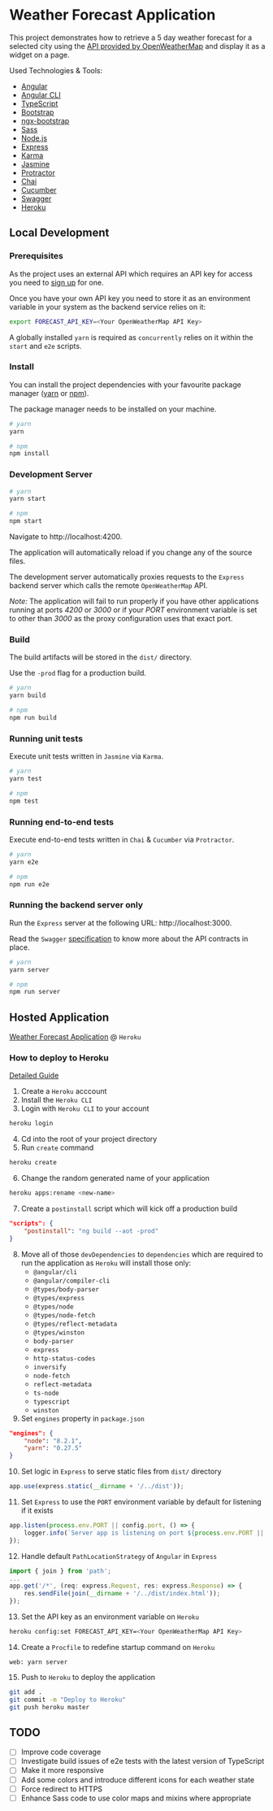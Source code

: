 # Weather Forecast Application

This project demonstrates how to retrieve a 5 day weather forecast for a  selected city using the [API provided by OpenWeatherMap](http://openweathermap.org/forecast5) and display it as a widget on a page.

Used Technologies & Tools:
- [Angular](https://angular.io/)
- [Angular CLI](https://cli.angular.io/)
- [TypeScript](https://www.typescriptlang.org/)
- [Bootstrap](https://getbootstrap.com/docs/4.0/getting-started/introduction/)
- [ngx-bootstrap](https://valor-software.com/ngx-bootstrap/index-bs4.html#/)
- [Sass](http://sass-lang.com/)
- [Node.js](https://nodejs.org/)
- [Express](https://expressjs.com/)
- [Karma](https://karma-runner.github.io/1.0/index.html)
- [Jasmine](https://jasmine.github.io/)
- [Protractor](http://www.protractortest.org/#/)
- [Chai](http://chaijs.com/)
- [Cucumber](https://cucumber.io/)
- [Swagger](https://swagger.io/)
- [Heroku](https://www.heroku.com/)

## Local Development

### Prerequisites

As the project uses an external API which requires an API key for access you need to [sign up](http://openweathermap.org/appid) for one.

Once you have your own API key you need to store it as an environment variable in your system as the backend service relies on it:

```sh
export FORECAST_API_KEY=<Your OpenWeatherMap API Key>
```

A globally installed `yarn` is required as `concurrently` relies on it within the `start` and `e2e` scripts.

### Install

You can install the project dependencies with your favourite package manager ([yarn](https://yarnpkg.com/) or [npm](https://www.npmjs.com/)).

The package manager needs to be installed on your machine.

```sh
# yarn
yarn

# npm
npm install
```

### Development Server

```sh
# yarn
yarn start

# npm
npm start
```

Navigate to http://localhost:4200.

The application will automatically reload if you change any of the source files.

The development server automatically proxies requests to the `Express` backend server which calls the remote `OpenWeatherMap` API.

_Note:_ The application will fail to run properly if you have other applications running at ports _4200_ or _3000_ or if your _PORT_ environment variable is set to other than _3000_ as the proxy configuration uses that exact port.

### Build

The build artifacts will be stored in the `dist/` directory.

Use the `-prod` flag for a production build.

```sh
# yarn
yarn build

# npm
npm run build
```

### Running unit tests

Execute unit tests written in `Jasmine` via `Karma`.

```sh
# yarn
yarn test

# npm
npm test
```

### Running end-to-end tests

Execute end-to-end tests written in `Chai` & `Cucumber` via `Protractor`.

```sh
# yarn
yarn e2e

# npm
npm run e2e
```

### Running the backend server only

Run the `Express` server at the following URL: http://localhost:3000.

Read the `Swagger` [specification](https://github.com/SuNR0N/weather-forecast/blob/master/server/swagger.yaml) to know more about the API contracts in place.

```sh
# yarn
yarn server

# npm
npm run server
```

## Hosted Application

[Weather Forecast Application](https://weather-forecast-demo.herokuapp.com/) @ `Heroku`

### How to deploy to Heroku

[Detailed Guide](https://devcenter.heroku.com/articles/getting-started-with-nodejs#set-up)

1. Create a `Heroku` acccount
2. Install the `Heroku CLI`
3. Login with `Heroku CLI` to your account
```sh
heroku login
```
4. Cd into the root of your project directory
5. Run `create` command
```sh
heroku create
```
6. Change the random generated name of your application
```sh
heroku apps:rename <new-name>
```
7. Create a `postinstall` script which will kick off a production build
```json
"scripts": {
    "postinstall": "ng build --aot -prod"
}
```
8. Move all of those `devDependencies` to `dependencies` which are required to run the application as `Heroku` will install those only:
    - `@angular/cli`
    - `@angular/compiler-cli`
    - `@types/body-parser`
    - `@types/express`
    - `@types/node`
    - `@types/node-fetch`
    - `@types/reflect-metadata`
    - `@types/winston`
    - `body-parser`
    - `express`
    - `http-status-codes`
    - `inversify`
    - `node-fetch`
    - `reflect-metadata`
    - `ts-node`
    - `typescript`
    - `winston`
9. Set `engines` property in `package.json`
```json
"engines": {
    "node": "8.2.1",
    "yarn": "0.27.5"
}
```
10. Set logic in `Express` to serve static files from `dist/` directory
```typescript
app.use(express.static(__dirname + '/../dist'));
```
11. Set `Express` to use the `PORT` environment variable by default for listening if it exists
```typescript
app.listen(process.env.PORT || config.port, () => {
    logger.info(`Server app is listening on port ${process.env.PORT || config.port}!`);
});
```
12. Handle default `PathLocationStrategy` of `Angular` in `Express`
```typescript
import { join } from 'path';
...
app.get('/*', (req: express.Request, res: express.Response) => {
    res.sendFile(join(__dirname + '/../dist/index.html'));
});
```
13. Set the API key as an environment variable on `Heroku`
```sh
heroku config:set FORECAST_API_KEY=<Your OpenWeatherMap API Key>
```
14. Create a `Procfile` to redefine startup command on `Heroku`
```
web: yarn server
```
15. Push to `Heroku` to deploy the application
```sh
git add .
git commit -m "Deploy to Heroku"
git push heroku master
```

## TODO

- [ ] Improve code coverage
- [ ] Investigate build issues of e2e tests with the latest version of TypeScript
- [ ] Make it more responsive
- [ ] Add some colors and introduce different icons for each weather state
- [ ] Force redirect to HTTPS
- [ ] Enhance Sass code to use color maps and mixins where appropriate
